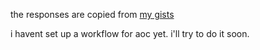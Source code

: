 the responses are copied from [my gists](https://gist.github.com/fivegrant)

i havent set up a workflow for aoc yet. i'll
try to do it soon.

